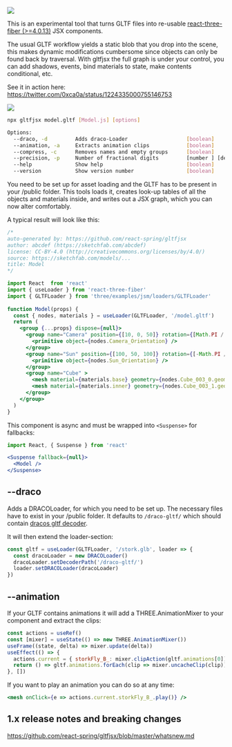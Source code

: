 ![](https://i.imgur.com/ZB4uUaz.png)

This is an experimental tool that turns GLTF files into re-usable [react-three-fiber (>=4.0.13)](https://github.com/react-spring/react-three-fiber) JSX components.

The usual GLTF workflow yields a static blob that you drop into the scene, this makes dynamic modifications cumbersome since objects can only be found back by traversal. With gltfjsx the full graph is under your control, you can add shadows, events, bind materials to state, make contents conditional, etc.

See it in action here: https://twitter.com/0xca0a/status/1224335000755146753

![](https://i.imgur.com/xgWBcKF.jpg)

```bash
npx gltfjsx model.gltf [Model.js] [options]

Options:
  --draco, -d         Adds draco-Loader                   [boolean]
  --animation, -a     Extracts animation clips            [boolean]
  --compress, -c      Removes names and empty groups      [boolean]
  --precision, -p     Number of fractional digits         [number ] [default: 2]
  --help              Show help                           [boolean]
  --version           Show version number                 [boolean]
```

You need to be set up for asset loading and the GLTF has to be present in your /public folder. This tools loads it, creates look-up tables of all the objects and materials inside, and writes out a JSX graph, which you can now alter comfortably.

A typical result will look like this:

```jsx
/*
auto-generated by: https://github.com/react-spring/gltfjsx
author: abcdef (https://sketchfab.com/abcdef)
license: CC-BY-4.0 (http://creativecommons.org/licenses/by/4.0/)
source: https://sketchfab.com/models/...
title: Model
*/

import React  from 'react'
import { useLoader } from 'react-three-fiber'
import { GLTFLoader } from 'three/examples/jsm/loaders/GLTFLoader'
  
function Model(props) {
  const { nodes, materials } = useLoader(GLTFLoader, '/model.gltf')
  return (
    <group {...props} dispose={null}>
      <group name="Camera" position={[10, 0, 50]} rotation={[Math.PI / 2, 0, 0]} >
        <primitive object={nodes.Camera_Orientation} />
      </group>
      <group name="Sun" position={[100, 50, 100]} rotation={[-Math.PI / 2, 0, 0]} >
        <primitive object={nodes.Sun_Orientation} />
      </group>
      <group name="Cube" >
        <mesh material={materials.base} geometry={nodes.Cube_003_0.geometry} />
        <mesh material={materials.inner} geometry={nodes.Cube_003_1.geometry} />
      </group>
    </group>
  )
}
```

This component is async and must be wrapped into `<Suspense>` for fallbacks:

```jsx
import React, { Suspense } from 'react'

<Suspense fallback={null}>
  <Model />
</Suspense>
```

## --draco

Adds a DRACOLoader, for which you need to be set up. The necessary files have to exist in your /public folder. It defaults to `/draco-gltf/` which should contain [dracos gltf decoder](https://github.com/mrdoob/three.js/tree/dev/examples/js/libs/draco/gltf).

It will then extend the loader-section:

```jsx
const gltf = useLoader(GLTFLoader, '/stork.glb', loader => {
  const dracoLoader = new DRACOLoader()
  dracoLoader.setDecoderPath('/draco-gltf/')
  loader.setDRACOLoader(dracoLoader)
})
```

## --animation

If your GLTF contains animations it will add a THREE.AnimationMixer to your component and extract the clips:


```jsx
const actions = useRef()
const [mixer] = useState(() => new THREE.AnimationMixer())
useFrame((state, delta) => mixer.update(delta))
useEffect(() => {
  actions.current = { storkFly_B_: mixer.clipAction(gltf.animations[0]) }
  return () => gltf.animations.forEach(clip => mixer.uncacheClip(clip))
}, [])
```

If you want to play an animation you can do so at any time:

```jsx
<mesh onClick={e => actions.current.storkFly_B_.play()} />
```

## 1.x release notes and breaking changes

https://github.com/react-spring/gltfjsx/blob/master/whatsnew.md
